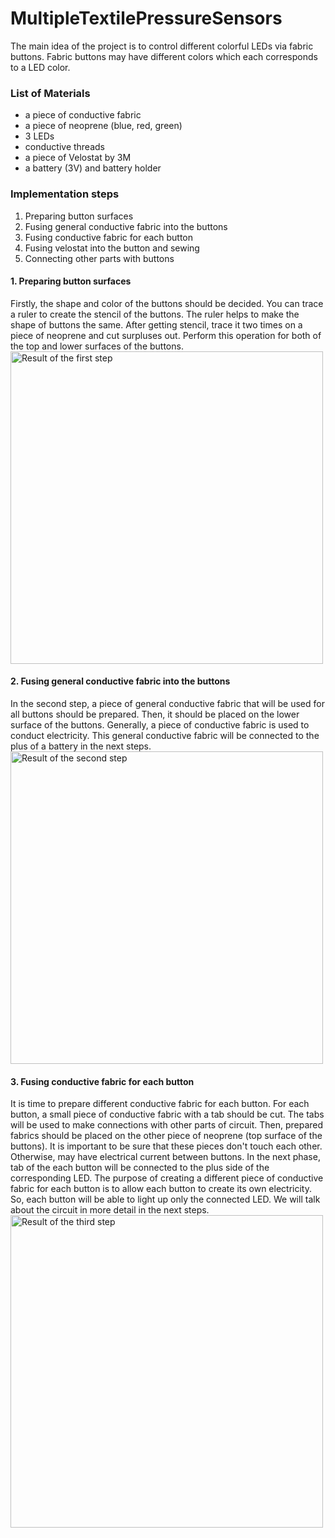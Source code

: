# MultipleTextilePressureSensors

The main idea of the project is to control different colorful LEDs via fabric buttons. Fabric buttons may have different colors which each corresponds to a LED color. 

### List of Materials
- a piece of conductive fabric
- a piece of neoprene (blue, red, green)
- 3 LEDs 
- conductive threads
- a piece of Velostat by 3M
- a battery (3V) and battery holder

### Implementation steps
1. Preparing button surfaces
2. Fusing general conductive fabric into the buttons
3. Fusing conductive fabric for each button
4. Fusing velostat into the button and sewing
5. Connecting other parts with buttons


#### 1. Preparing button surfaces
Firstly, the shape and color of the buttons should be decided. You can trace a ruler to create the stencil of the buttons. The ruler helps to make the shape of buttons the same. After getting stencil, trace it two times on a piece of neoprene and cut surpluses out. Perform this operation for both of the top and lower surfaces of the buttons.   
<img alt="Result of the first step" src="https://github.com/miriyusifli/MultipleTextilePressureSensors/blob/master/images/Step1.jpg" width="500px">


#### 2. Fusing general conductive fabric into the buttons
In the second step, a piece of general conductive fabric that will be used for all buttons should be prepared. Then, it should be placed on the lower surface of the buttons. Generally, a piece of conductive fabric is used to conduct electricity. This general conductive fabric will be connected to the plus of a battery in the next steps.   
<img alt="Result of the second step" src="https://github.com/miriyusifli/MultipleTextilePressureSensors/blob/master/images/Step2.jpg" width="500px">

#### 3. Fusing conductive fabric for each button
It is time to prepare different conductive fabric for each button. For each button, a small piece of conductive fabric with a tab should be cut. The tabs will be used to make connections with other parts of circuit. Then, prepared fabrics should be placed on the other piece of neoprene (top surface of the buttons). It is important to be sure that these pieces don't touch each other. Otherwise, may have electrical current between buttons. In the next phase, tab of the each button will be connected to the plus side of the corresponding LED. The purpose of creating a different piece of conductive fabric for each button is to allow each button to create its own electricity. So, each button will be able to light up only the connected LED. We will talk about the circuit in more detail in the next steps.
<img alt="Result of the third step" src="https://github.com/miriyusifli/MultipleTextilePressureSensors/blob/master/images/Step3.jpg" width="500px">


